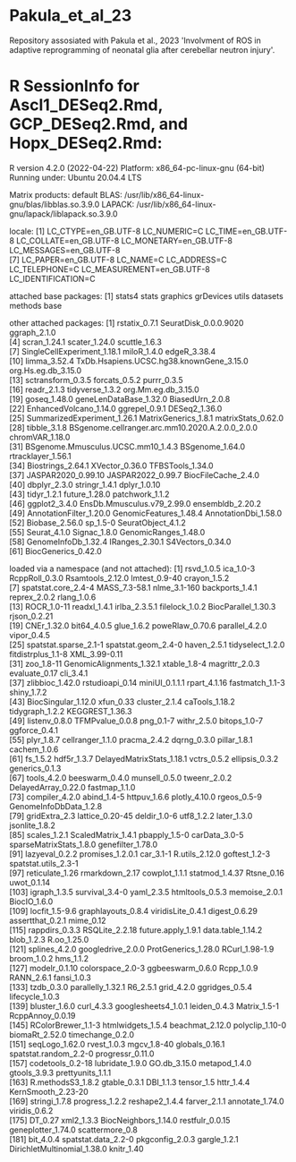 # Pakula_et_al_23
Repository assosiated with Pakula et al., 2023 'Involvment of ROS in adaptive reprogramming of neonatal glia after cerebellar neutron injury'.


# R SessionInfo for Ascl1_DESeq2.Rmd, GCP_DESeq2.Rmd, and Hopx_DESeq2.Rmd:
R version 4.2.0 (2022-04-22)
Platform: x86_64-pc-linux-gnu (64-bit)
Running under: Ubuntu 20.04.4 LTS

Matrix products: default
BLAS:   /usr/lib/x86_64-linux-gnu/blas/libblas.so.3.9.0
LAPACK: /usr/lib/x86_64-linux-gnu/lapack/liblapack.so.3.9.0

locale:
 [1] LC_CTYPE=en_GB.UTF-8       LC_NUMERIC=C               LC_TIME=en_GB.UTF-8        LC_COLLATE=en_GB.UTF-8     LC_MONETARY=en_GB.UTF-8    LC_MESSAGES=en_GB.UTF-8   
 [7] LC_PAPER=en_GB.UTF-8       LC_NAME=C                  LC_ADDRESS=C               LC_TELEPHONE=C             LC_MEASUREMENT=en_GB.UTF-8 LC_IDENTIFICATION=C       

attached base packages:
[1] stats4    stats     graphics  grDevices utils     datasets  methods   base     

other attached packages:
 [1] rstatix_0.7.1                                   SeuratDisk_0.0.0.9020                           ggraph_2.1.0                                   
 [4] scran_1.24.1                                    scater_1.24.0                                   scuttle_1.6.3                                  
 [7] SingleCellExperiment_1.18.1                     miloR_1.4.0                                     edgeR_3.38.4                                   
[10] limma_3.52.4                                    TxDb.Hsapiens.UCSC.hg38.knownGene_3.15.0        org.Hs.eg.db_3.15.0                            
[13] sctransform_0.3.5                               forcats_0.5.2                                   purrr_0.3.5                                    
[16] readr_2.1.3                                     tidyverse_1.3.2                                 org.Mm.eg.db_3.15.0                            
[19] goseq_1.48.0                                    geneLenDataBase_1.32.0                          BiasedUrn_2.0.8                                
[22] EnhancedVolcano_1.14.0                          ggrepel_0.9.1                                   DESeq2_1.36.0                                  
[25] SummarizedExperiment_1.26.1                     MatrixGenerics_1.8.1                            matrixStats_0.62.0                             
[28] tibble_3.1.8                                    BSgenome.cellranger.arc.mm10.2020.A.2.0.0_2.0.0 chromVAR_1.18.0                                
[31] BSgenome.Mmusculus.UCSC.mm10_1.4.3              BSgenome_1.64.0                                 rtracklayer_1.56.1                             
[34] Biostrings_2.64.1                               XVector_0.36.0                                  TFBSTools_1.34.0                               
[37] JASPAR2020_0.99.10                              JASPAR2022_0.99.7                               BiocFileCache_2.4.0                            
[40] dbplyr_2.3.0                                    stringr_1.4.1                                   dplyr_1.0.10                                   
[43] tidyr_1.2.1                                     future_1.28.0                                   patchwork_1.1.2                                
[46] ggplot2_3.4.0                                   EnsDb.Mmusculus.v79_2.99.0                      ensembldb_2.20.2                               
[49] AnnotationFilter_1.20.0                         GenomicFeatures_1.48.4                          AnnotationDbi_1.58.0                           
[52] Biobase_2.56.0                                  sp_1.5-0                                        SeuratObject_4.1.2                             
[55] Seurat_4.1.0                                    Signac_1.8.0                                    GenomicRanges_1.48.0                           
[58] GenomeInfoDb_1.32.4                             IRanges_2.30.1                                  S4Vectors_0.34.0                               
[61] BiocGenerics_0.42.0                            

loaded via a namespace (and not attached):
  [1] rsvd_1.0.5                  ica_1.0-3                   RcppRoll_0.3.0              Rsamtools_2.12.0            lmtest_0.9-40               crayon_1.5.2               
  [7] spatstat.core_2.4-4         MASS_7.3-58.1               nlme_3.1-160                backports_1.4.1             reprex_2.0.2                rlang_1.0.6                
 [13] ROCR_1.0-11                 readxl_1.4.1                irlba_2.3.5.1               filelock_1.0.2              BiocParallel_1.30.3         rjson_0.2.21               
 [19] CNEr_1.32.0                 bit64_4.0.5                 glue_1.6.2                  poweRlaw_0.70.6             parallel_4.2.0              vipor_0.4.5                
 [25] spatstat.sparse_2.1-1       spatstat.geom_2.4-0         haven_2.5.1                 tidyselect_1.2.0            fitdistrplus_1.1-8          XML_3.99-0.11              
 [31] zoo_1.8-11                  GenomicAlignments_1.32.1    xtable_1.8-4                magrittr_2.0.3              evaluate_0.17               cli_3.4.1                  
 [37] zlibbioc_1.42.0             rstudioapi_0.14             miniUI_0.1.1.1              rpart_4.1.16                fastmatch_1.1-3             shiny_1.7.2                
 [43] BiocSingular_1.12.0         xfun_0.33                   cluster_2.1.4               caTools_1.18.2              tidygraph_1.2.2             KEGGREST_1.36.3            
 [49] listenv_0.8.0               TFMPvalue_0.0.8             png_0.1-7                   withr_2.5.0                 bitops_1.0-7                ggforce_0.4.1              
 [55] plyr_1.8.7                  cellranger_1.1.0            pracma_2.4.2                dqrng_0.3.0                 pillar_1.8.1                cachem_1.0.6               
 [61] fs_1.5.2                    hdf5r_1.3.7                 DelayedMatrixStats_1.18.1   vctrs_0.5.2                 ellipsis_0.3.2              generics_0.1.3             
 [67] tools_4.2.0                 beeswarm_0.4.0              munsell_0.5.0               tweenr_2.0.2                DelayedArray_0.22.0         fastmap_1.1.0              
 [73] compiler_4.2.0              abind_1.4-5                 httpuv_1.6.6                plotly_4.10.0               rgeos_0.5-9                 GenomeInfoDbData_1.2.8     
 [79] gridExtra_2.3               lattice_0.20-45             deldir_1.0-6                utf8_1.2.2                  later_1.3.0                 jsonlite_1.8.2             
 [85] scales_1.2.1                ScaledMatrix_1.4.1          pbapply_1.5-0               carData_3.0-5               sparseMatrixStats_1.8.0     genefilter_1.78.0          
 [91] lazyeval_0.2.2              promises_1.2.0.1            car_3.1-1                   R.utils_2.12.0              goftest_1.2-3               spatstat.utils_2.3-1       
 [97] reticulate_1.26             rmarkdown_2.17              cowplot_1.1.1               statmod_1.4.37              Rtsne_0.16                  uwot_0.1.14                
[103] igraph_1.3.5                survival_3.4-0              yaml_2.3.5                  htmltools_0.5.3             memoise_2.0.1               BiocIO_1.6.0               
[109] locfit_1.5-9.6              graphlayouts_0.8.4          viridisLite_0.4.1           digest_0.6.29               assertthat_0.2.1            mime_0.12                  
[115] rappdirs_0.3.3              RSQLite_2.2.18              future.apply_1.9.1          data.table_1.14.2           blob_1.2.3                  R.oo_1.25.0                
[121] splines_4.2.0               googledrive_2.0.0           ProtGenerics_1.28.0         RCurl_1.98-1.9              broom_1.0.2                 hms_1.1.2                  
[127] modelr_0.1.10               colorspace_2.0-3            ggbeeswarm_0.6.0            Rcpp_1.0.9                  RANN_2.6.1                  fansi_1.0.3                
[133] tzdb_0.3.0                  parallelly_1.32.1           R6_2.5.1                    grid_4.2.0                  ggridges_0.5.4              lifecycle_1.0.3            
[139] bluster_1.6.0               curl_4.3.3                  googlesheets4_1.0.1         leiden_0.4.3                Matrix_1.5-1                RcppAnnoy_0.0.19           
[145] RColorBrewer_1.1-3          htmlwidgets_1.5.4           beachmat_2.12.0             polyclip_1.10-0             biomaRt_2.52.0              timechange_0.2.0           
[151] seqLogo_1.62.0              rvest_1.0.3                 mgcv_1.8-40                 globals_0.16.1              spatstat.random_2.2-0       progressr_0.11.0           
[157] codetools_0.2-18            lubridate_1.9.0             GO.db_3.15.0                metapod_1.4.0               gtools_3.9.3                prettyunits_1.1.1          
[163] R.methodsS3_1.8.2           gtable_0.3.1                DBI_1.1.3                   tensor_1.5                  httr_1.4.4                  KernSmooth_2.23-20         
[169] stringi_1.7.8               progress_1.2.2              reshape2_1.4.4              farver_2.1.1                annotate_1.74.0             viridis_0.6.2              
[175] DT_0.27                     xml2_1.3.3                  BiocNeighbors_1.14.0        restfulr_0.0.15             geneplotter_1.74.0          scattermore_0.8            
[181] bit_4.0.4                   spatstat.data_2.2-0         pkgconfig_2.0.3             gargle_1.2.1                DirichletMultinomial_1.38.0 knitr_1.40  

